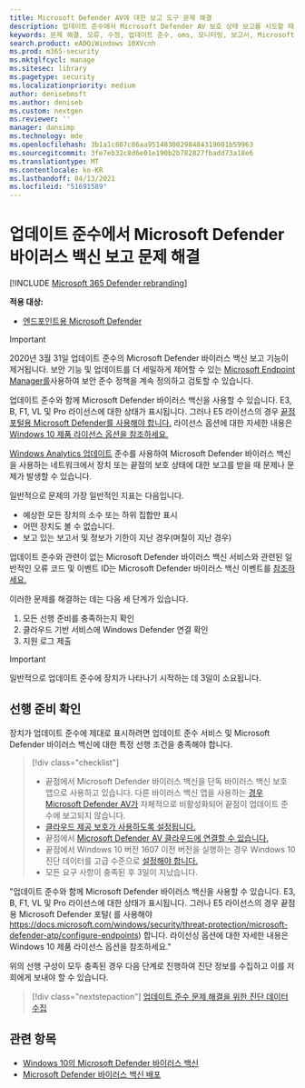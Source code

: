 ```yaml
---
title: Microsoft Defender AV에 대한 보고 도구 문제 해결
description: 업데이트 준수에서 Microsoft Defender AV 보호 상태 보고를 시도할 때 일반적인 문제 식별 및 해결
keywords: 문제 해결, 오류, 수정, 업데이트 준수, oms, 모니터링, 보고서, Microsoft Defender AV
search.product: eADQiWindows 10XVcnh
ms.prod: m365-security
ms.mktglfcycl: manage
ms.sitesec: library
ms.pagetype: security
ms.localizationpriority: medium
author: denisebmsft
ms.author: deniseb
ms.custom: nextgen
ms.reviewer: ''
manager: dansimp
ms.technology: mde
ms.openlocfilehash: 3b1a1c807c86aa95148300298484319001b59963
ms.sourcegitcommit: 3fe7eb32c8d6e01e190b2b782827fbadd73a18e6
ms.translationtype: MT
ms.contentlocale: ko-KR
ms.lasthandoff: 04/13/2021
ms.locfileid: "51691589"
---
```

# <a name="troubleshoot-microsoft-defender-antivirus-reporting-in-update-compliance"></a>업데이트 준수에서 Microsoft Defender 바이러스 백신 보고 문제 해결

[!INCLUDE [Microsoft 365 Defender rebranding](../../includes/microsoft-defender.md)]


**적용 대상:**

- [엔드포인트용 Microsoft Defender](/microsoft-365/security/defender-endpoint/) 

> [!IMPORTANT]
> 2020년 3월 31일 업데이트 준수의 Microsoft Defender 바이러스 백신 보고 기능이 제거됩니다. 보안 기능 및 업데이트를 더 세밀하게 제어할 수 있는 [Microsoft Endpoint Manager를](https://www.microsoft.com/microsoft-365/microsoft-endpoint-manager)사용하여 보안 준수 정책을 계속 정의하고 검토할 수 있습니다.

업데이트 준수와 함께 Microsoft Defender 바이러스 백신을 사용할 수 있습니다. E3, B, F1, VL 및 Pro 라이선스에 대한 상태가 표시됩니다. 그러나 E5 라이선스의 경우 [끝점 포털용 Microsoft Defender를 사용해야 합니다.](/windows/security/threat-protection/microsoft-defender-atp/configure-endpoints) 라이선스 옵션에 대한 자세한 내용은 [Windows 10 제품 라이선스 옵션을 참조하세요.](https://www.microsoft.com/licensing/product-licensing/windows10.aspx)

[Windows Analytics 업데이트](/windows/deployment/update/update-compliance-using#wdav-assessment) 준수를 사용하여 Microsoft Defender 바이러스 백신을 사용하는 네트워크에서 장치 또는 끝점의 보호 상태에 대한 보고를 받을 때 문제나 문제가 발생할 수 있습니다.

일반적으로 문제의 가장 일반적인 지표는 다음입니다.
- 예상한 모든 장치의 소수 또는 하위 집합만 표시
- 어떤 장치도 볼 수 없습니다.
- 보고 있는 보고서 및 정보가 기한이 지난 경우(며칠이 지난 경우)

업데이트 준수와 관련이 없는 Microsoft Defender 바이러스 백신 서비스와 관련된 일반적인 오류 코드 및 이벤트 ID는 Microsoft Defender 바이러스 백신 이벤트를 [참조하세요.](troubleshoot-microsoft-defender-antivirus.md) 

이러한 문제를 해결하는 데는 다음 세 단계가 있습니다.

1. 모든 선행 준비를 충족하는지 확인
2. 클라우드 기반 서비스에 Windows Defender 연결 확인
3. 지원 로그 제출

>[!IMPORTANT]
>일반적으로 업데이트 준수에 장치가 나타나기 시작하는 데 3일이 소요됩니다.


## <a name="confirm-prerequisites"></a>선행 준비 확인

장치가 업데이트 준수에 제대로 표시하려면 업데이트 준수 서비스 및 Microsoft Defender 바이러스 백신에 대한 특정 선행 조건을 충족해야 합니다.

>[!div class="checklist"]
>- 끝점에서 Microsoft Defender 바이러스 백신을 단독 바이러스 백신 보호 앱으로 사용하고 있습니다. 다른 바이러스 백신 앱을 사용하는 [경우 Microsoft Defender AV가](microsoft-defender-antivirus-compatibility.md) 자체적으로 비활성화되어 끝점이 업데이트 준수에 보고되지 않습니다.
> - [클라우드 제공 보호가 사용하도록 설정됩니다.](enable-cloud-protection-microsoft-defender-antivirus.md)
> - 끝점에서 [Microsoft Defender AV 클라우드에 연결할 수 있습니다.](configure-network-connections-microsoft-defender-antivirus.md#validate-connections-between-your-network-and-the-cloud)
> - 끝점에서 Windows 10 버전 1607 이전 버전을 실행하는 경우 Windows 10 진단 데이터를 고급 수준으로 [설정해야 합니다.](/windows/configuration/configure-windows-diagnostic-data-in-your-organization#enhanced-level)
> - 모든 요구 사항이 충족된 후 3일이 지났습니다.

"업데이트 준수와 함께 Microsoft Defender 바이러스 백신을 사용할 수 있습니다. E3, B, F1, VL 및 Pro 라이선스에 대한 상태가 표시됩니다. 그러나 E5 라이선스의 경우 끝점용 Microsoft Defender 포털( 를 사용해야 https://docs.microsoft.com/windows/security/threat-protection/microsoft-defender-atp/configure-endpoints) 합니다. 라이선싱 옵션에 대한 자세한 내용은 Windows 10 제품 라이선스 옵션을 참조하세요."

위의 선행 구성이 모두 충족된 경우 다음 단계로 진행하여 진단 정보를 수집하고 이를 저희에게 보내야 할 수 있습니다.

> [!div class="nextstepaction"]
> [업데이트 준수 문제 해결을 위한 진단 데이터 수집](collect-diagnostic-data.md)  

## <a name="related-topics"></a>관련 항목

- [Windows 10의 Microsoft Defender 바이러스 백신](microsoft-defender-antivirus-in-windows-10.md)
- [Microsoft Defender 바이러스 백신 배포](deploy-manage-report-microsoft-defender-antivirus.md)